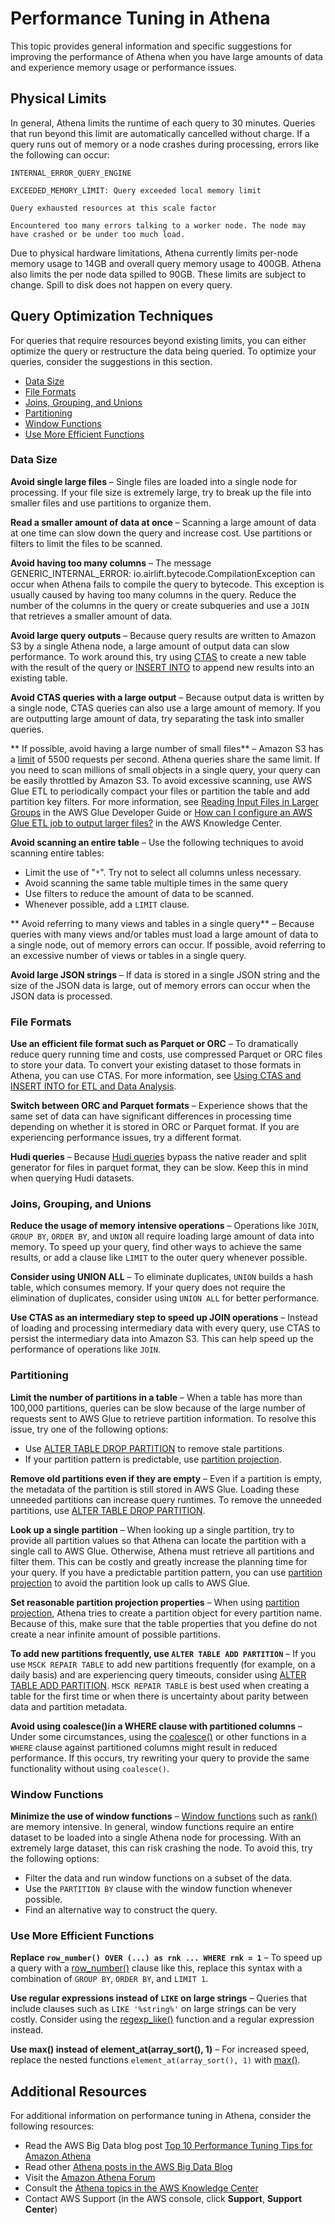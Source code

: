 # Performance Tuning in Athena<a name="performance-tuning"></a>

This topic provides general information and specific suggestions for improving the performance of Athena when you have large amounts of data and experience memory usage or performance issues\.

## Physical Limits<a name="performance-tuning-physical-limits"></a>

In general, Athena limits the runtime of each query to 30 minutes\. Queries that run beyond this limit are automatically cancelled without charge\. If a query runs out of memory or a node crashes during processing, errors like the following can occur:

```
INTERNAL_ERROR_QUERY_ENGINE
```

```
EXCEEDED_MEMORY_LIMIT: Query exceeded local memory limit
```

```
Query exhausted resources at this scale factor
```

```
Encountered too many errors talking to a worker node. The node may have crashed or be under too much load.
```

Due to physical hardware limitations, Athena currently limits per\-node memory usage to 14GB and overall query memory usage to 400GB\. Athena also limits the per node data spilled to 90GB\. These limits are subject to change\. Spill to disk does not happen on every query\.

## Query Optimization Techniques<a name="performance-tuning-query-optimization-techniques"></a>

For queries that require resources beyond existing limits, you can either optimize the query or restructure the data being queried\. To optimize your queries, consider the suggestions in this section\.
+ [Data Size](#performance-tuning-data-size)
+ [File Formats](#performance-tuning-file-formats)
+ [Joins, Grouping, and Unions](#performance-tuning-joins-grouping-and-unions)
+ [Partitioning](#performance-tuning-partitioning)
+ [Window Functions](#performance-tuning-window-functions)
+ [Use More Efficient Functions](#performance-tuning-use-more-efficient-functions)

### Data Size<a name="performance-tuning-data-size"></a>

**Avoid single large files** – Single files are loaded into a single node for processing\. If your file size is extremely large, try to break up the file into smaller files and use partitions to organize them\.

**Read a smaller amount of data at once** – Scanning a large amount of data at one time can slow down the query and increase cost\. Use partitions or filters to limit the files to be scanned\.

**Avoid having too many columns** – The message GENERIC\_INTERNAL\_ERROR: io\.airlift\.bytecode\.CompilationException can occur when Athena fails to compile the query to bytecode\. This exception is usually caused by having too many columns in the query\. Reduce the number of the columns in the query or create subqueries and use a `JOIN` that retrieves a smaller amount of data\.

**Avoid large query outputs** – Because query results are written to Amazon S3 by a single Athena node, a large amount of output data can slow performance\. To work around this, try using [CTAS](create-table-as.md) to create a new table with the result of the query or [INSERT INTO](insert-into.md) to append new results into an existing table\.

**Avoid CTAS queries with a large output** – Because output data is written by a single node, CTAS queries can also use a large amount of memory\. If you are outputting large amount of data, try separating the task into smaller queries\.

** If possible, avoid having a large number of small files** – Amazon S3 has a [limit](https://docs.aws.amazon.com/AmazonS3/latest/dev/optimizing-performance.html) of 5500 requests per second\. Athena queries share the same limit\. If you need to scan millions of small objects in a single query, your query can be easily throttled by Amazon S3\. To avoid excessive scanning, use AWS Glue ETL to periodically compact your files or partition the table and add partition key filters\. For more information, see [Reading Input Files in Larger Groups](https://docs.aws.amazon.com/glue/latest/dg/grouping-input-files.html) in the AWS Glue Developer Guide or [How can I configure an AWS Glue ETL job to output larger files?](http://aws.amazon.com/premiumsupport/knowledge-center/glue-job-output-large-files/) in the AWS Knowledge Center\.

**Avoid scanning an entire table** – Use the following techniques to avoid scanning entire tables:
+ Limit the use of "`*`"\. Try not to select all columns unless necessary\.
+ Avoid scanning the same table multiple times in the same query
+ Use filters to reduce the amount of data to be scanned\.
+ Whenever possible, add a `LIMIT` clause\.

** Avoid referring to many views and tables in a single query** – Because queries with many views and/or tables must load a large amount of data to a single node, out of memory errors can occur\. If possible, avoid referring to an excessive number of views or tables in a single query\.

**Avoid large JSON strings** – If data is stored in a single JSON string and the size of the JSON data is large, out of memory errors can occur when the JSON data is processed\.

### File Formats<a name="performance-tuning-file-formats"></a>

**Use an efficient file format such as Parquet or ORC** – To dramatically reduce query running time and costs, use compressed Parquet or ORC files to store your data\. To convert your existing dataset to those formats in Athena, you can use CTAS\. For more information, see [Using CTAS and INSERT INTO for ETL and Data Analysis](ctas-insert-into-etl.md)\.

**Switch between ORC and Parquet formats** – Experience shows that the same set of data can have significant differences in processing time depending on whether it is stored in ORC or Parquet format\. If you are experiencing performance issues, try a different format\.

**Hudi queries** – Because [Hudi queries](querying-hudi.md) bypass the native reader and split generator for files in parquet format, they can be slow\. Keep this in mind when querying Hudi datasets\.

### Joins, Grouping, and Unions<a name="performance-tuning-joins-grouping-and-unions"></a>

**Reduce the usage of memory intensive operations** – Operations like `JOIN`, `GROUP BY`, `ORDER BY`, and `UNION` all require loading large amount of data into memory\. To speed up your query, find other ways to achieve the same results, or add a clause like `LIMIT` to the outer query whenever possible\.

**Consider using UNION ALL** – To eliminate duplicates, `UNION` builds a hash table, which consumes memory\. If your query does not require the elimination of duplicates, consider using `UNION ALL` for better performance\.

**Use CTAS as an intermediary step to speed up JOIN operations** – Instead of loading and processing intermediary data with every query, use CTAS to persist the intermediary data into Amazon S3\. This can help speed up the performance of operations like `JOIN`\.

### Partitioning<a name="performance-tuning-partitioning"></a>

**Limit the number of partitions in a table** – When a table has more than 100,000 partitions, queries can be slow because of the large number of requests sent to AWS Glue to retrieve partition information\. To resolve this issue, try one of the following options:
+ Use [ALTER TABLE DROP PARTITION](alter-table-drop-partition.md) to remove stale partitions\.
+ If your partition pattern is predictable, use [partition projection](partition-projection.md)\.

**Remove old partitions even if they are empty** – Even if a partition is empty, the metadata of the partition is still stored in AWS Glue\. Loading these unneeded partitions can increase query runtimes\. To remove the unneeded partitions, use [ALTER TABLE DROP PARTITION](alter-table-drop-partition.md)\.

**Look up a single partition** – When looking up a single partition, try to provide all partition values so that Athena can locate the partition with a single call to AWS Glue\. Otherwise, Athena must retrieve all partitions and filter them\. This can be costly and greatly increase the planning time for your query\. If you have a predictable partition pattern, you can use [partition projection](partition-projection.md) to avoid the partition look up calls to AWS Glue\.

**Set reasonable partition projection properties** – When using [partition projection](partition-projection.md), Athena tries to create a partition object for every partition name\. Because of this, make sure that the table properties that you define do not create a near infinite amount of possible partitions\.

**To add new partitions frequently, use `ALTER TABLE ADD PARTITION`** – If you use `MSCK REPAIR TABLE` to add new partitions frequently \(for example, on a daily basis\) and are experiencing query timeouts, consider using [ALTER TABLE ADD PARTITION](alter-table-add-partition.md)\. `MSCK REPAIR TABLE` is best used when creating a table for the first time or when there is uncertainty about parity between data and partition metadata\.

**Avoid using coalesce\(\)in a WHERE clause with partitioned columns** – Under some circumstances, using the [coalesce\(\)](https://prestodb.io/docs/0.217/functions/conditional.html#coalesce) or other functions in a `WHERE` clause against partitioned columns might result in reduced performance\. If this occurs, try rewriting your query to provide the same functionality without using `coalesce()`\.

### Window Functions<a name="performance-tuning-window-functions"></a>

**Minimize the use of window functions** – [Window functions](https://prestodb.io/docs/0.217/functions/window.html) such as [rank\(\)](https://prestodb.io/docs/0.217/functions/window.html#rank) are memory intensive\. In general, window functions require an entire dataset to be loaded into a single Athena node for processing\. With an extremely large dataset, this can risk crashing the node\. To avoid this, try the following options:
+ Filter the data and run window functions on a subset of the data\.
+ Use the `PARTITION BY` clause with the window function whenever possible\.
+ Find an alternative way to construct the query\.

### Use More Efficient Functions<a name="performance-tuning-use-more-efficient-functions"></a>

**Replace `row_number() OVER (...) as rnk ... WHERE rnk = 1`** – To speed up a query with a [row\_number\(\)](https://prestodb.io/docs/0.217/functions/window.html#row_number) clause like this, replace this syntax with a combination of `GROUP BY`, `ORDER BY`, and `LIMIT 1`\.

**Use regular expressions instead of `LIKE` on large strings** – Queries that include clauses such as `LIKE '%string%'` on large strings can be very costly\. Consider using the [regexp\_like\(\)](https://prestodb.io/docs/0.217/functions/regexp.html#regexp_like) function and a regular expression instead\.

**Use max\(\) instead of element\_at\(array\_sort\(\), 1\)** – For increased speed, replace the nested functions `element_at(array_sort(), 1)` with [max\(\)](https://prestodb.io/docs/0.217/functions/aggregate.html#max)\.

## Additional Resources<a name="performance-tuning-additional-resources"></a>

For additional information on performance tuning in Athena, consider the following resources:
+ Read the AWS Big Data blog post [Top 10 Performance Tuning Tips for Amazon Athena](http://aws.amazon.com/blogs/big-data/top-10-performance-tuning-tips-for-amazon-athena/)
+ Read other [Athena posts in the AWS Big Data Blog](http://aws.amazon.com/blogs/big-data/tag/amazon-athena/) 
+ Visit the [Amazon Athena Forum](https://forums.aws.amazon.com/forum.jspa?forumID=242)
+ Consult the [Athena topics in the AWS Knowledge Center](https://aws.amazon.com/premiumsupport/knowledge-center/#Amazon_Athena) 
+ Contact AWS Support \(in the AWS console, click **Support**, **Support Center**\)